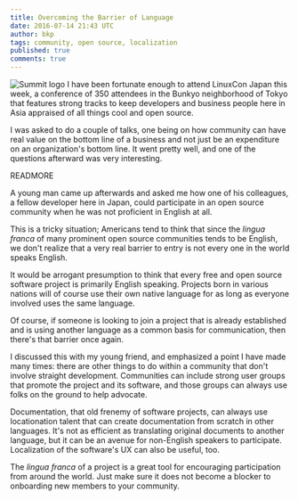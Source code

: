 ```yaml
---
title: Overcoming the Barrier of Language
date: 2016-07-14 21:43 UTC
author: bkp
tags: community, open source, localization
published: true
comments: true
---
```

![Summit logo](blog/bkp/logo_lcjp.png) I have been fortunate enough to attend LinuxCon Japan this week, a conference of 350 attendees in the Bunkyo neighborhood of Tokyo that features strong tracks to keep developers and business people here in Asia appraised of all things cool and open source.

I was asked to do a couple of talks, one being on how community can have real value on the bottom line of a business and not just be an expenditure on an organization's bottom line. It went pretty well, and one of the questions afterward was very interesting.

READMORE

A young man came up afterwards and asked me how one of his colleagues, a fellow developer here in Japan, could participate in an open source community when he was not proficient in English at all.

This is a tricky situation; Americans tend to think that since the *lingua franca* of many prominent open source communities tends to be English, we don't realize that a very real barrier to entry is not every one in the world speaks English.

It would be arrogant presumption to think that every free and open source software project is primarily English speaking. Projects born in various nations will of course use their own native language for as long as everyone involved uses the same language.

Of course, if someone is looking to join a project that is already established and is using another language as a common basis for communication, then there's that barrier once again.

I discussed this with my young friend, and emphasized a point I have made many times: there are other things to do within a community that don't involve straight development. Communities can include strong user groups that promote the project and its software, and those groups can always use folks on the ground to help advocate.

Documentation, that old frenemy of software projects, can always use locationation talent that can create documentation from scratch in other languages. It's not as efficient as translating original documents to another language, but it can be an avenue for non-English speakers to participate. Localization of the software's UX can also be useful, too.

The *lingua franca* of a project is a great tool for encouraging participation from around the world. Just make sure it does not become a blocker to onboarding new members to your community.
